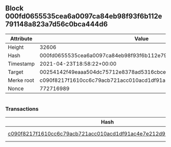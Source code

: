 ## Block 000fd0655535cea6a0097ca84eb98f93f6b112e791148a823a7d56c0bca444d6

Attribute | Value
--- | ---
Height | 32606
Hash | 000fd0655535cea6a0097ca84eb98f93f6b112e791148a823a7d56c0bca444d6
Timestamp | 2021-04-23T18:58:22+00:00
Target | 00254142f49eaaa504dc75712e8378ad5316cbcead634704b3734b6271167cc4
Merke root | c090f8217f1610cc6c79acb721acc010acd1df91ac4e7e212d990ea0122887de
Nonce | 772716989

```

```

### Transactions

Hash | Amount
--- | ---
[c090f8217f1610cc6c79acb721acc010acd1df91ac4e7e212d990ea0122887de](c090f8217f1610cc6c79acb721acc010acd1df91ac4e7e212d990ea0122887de.md) | 10.00000000 SKEPTI 
